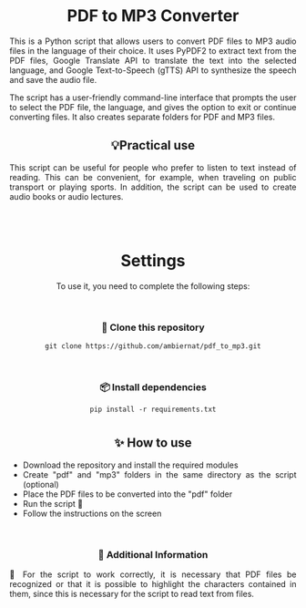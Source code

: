 
<div align="center">
  <h1>PDF to MP3 Converter</h1>
</div>

<div align="justify">
  This is a Python script that allows users to convert PDF files to MP3 audio files in the language of their choice. It uses PyPDF2 to extract text from the PDF files, Google Translate API to translate the text into the selected language, and Google Text-to-Speech (gTTS) API to synthesize the speech and save the audio file.

<br>

   The script has a user-friendly command-line interface that prompts the user to select the PDF file, the language, and gives the option to exit or continue converting files. It also creates separate folders for PDF and MP3 files.
</div>

<div align="center">

   ## 💡Practical use

</div>

<div align="justify">
  
  This script can be useful for people who prefer to listen to text instead of reading. This can be convenient, for example, when traveling on public transport or playing sports. In addition, the script can be used to create audio books or audio lectures.

</div>

<br><br>

<div align="center">

# Settings
To use it, you need to complete the following steps:

<br>

### 📁 Clone this repository

   ```
   git clone https://github.com/ambiernat/pdf_to_mp3.git
   ```

<br>

### 📦 Install dependencies
   
   ```
   pip install -r requirements.txt
   ```


# 

## ✨ How to use

<div align="justify">
  
- Download the repository and install the required modules
- Create "pdf" and "mp3" folders in the same directory as the script (optional)
- Place the PDF files to be converted into the "pdf" folder
- Run the script 🚀
- Follow the instructions on the screen

</div>

<br>

### 🔧 Additional Information
<div align="justify">

🔴 For the script to work correctly, it is necessary that PDF files be recognized or that it is possible to highlight the characters contained in them, since this is necessary for the script to read text from files.

</div>
